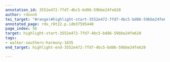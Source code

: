 ```yaml
---
annotation_id: 3552e472-7fd7-4bc5-bd86-59bbe24fe620
author: rdunn5
tei_target: "#range(#highlight-start-3552e472-7fd7-4bc5-bd86-59bbe24fe620, #highlight-end-3552e472-7fd7-4bc5-bd86-59bbe24fe620)"
annotated_page: rdx_r8t22.p.idm37595440
page_index: 56
target: highlight-start-3552e472-7fd7-4bc5-bd86-59bbe24fe620
tags:
- walker-southern-harmony-1835
end_target: highlight-end-3552e472-7fd7-4bc5-bd86-59bbe24fe620

---
```

